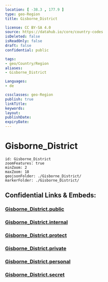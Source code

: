```yaml
---
location: [ -38.3 , 177.9 ] 
type: geo-Region
title: Gisborne_District

license: CC BY-SA 4.0
source: https://datahub.io/core/country-codes
isDeleted: false
isReadOnly: false
draft: false
confidential: public

tags:
- geo/Country/Region
aliases:
- Gisborne_District

Languages:
- de

cssclasses: geo-Region
publish: true
linkTitle: 
keywords: 
layout: 
publishDate: 
expiryDate: 
---
```


# Gisborne_District

```leaflet
id: Gisborne_District
zoomFeatures: true 
minZoom: 2 
maxZoom: 18
geojsonFolder: ./Gisborne_District/
markerFolder: ./Gisborne_District/
```


## Confidential Links & Embeds: 

### [Gisborne_District.public](/_public/\Earth\Continent\Australia\New_Zealand\Regions~New_ZealandGisborne_District.public.md) 

### [Gisborne_District.internal](/_internal/\Earth\Continent\Australia\New_Zealand\Regions~New_ZealandGisborne_District.internal.md) 

### [Gisborne_District.protect](/_protect/\Earth\Continent\Australia\New_Zealand\Regions~New_ZealandGisborne_District.protect.md) 

### [Gisborne_District.private](/_private/\Earth\Continent\Australia\New_Zealand\Regions~New_ZealandGisborne_District.private.md) 

### [Gisborne_District.personal](/_personal/\Earth\Continent\Australia\New_Zealand\Regions~New_ZealandGisborne_District.personal.md) 

### [Gisborne_District.secret](/_secret/\Earth\Continent\Australia\New_Zealand\Regions~New_ZealandGisborne_District.secret.md)

